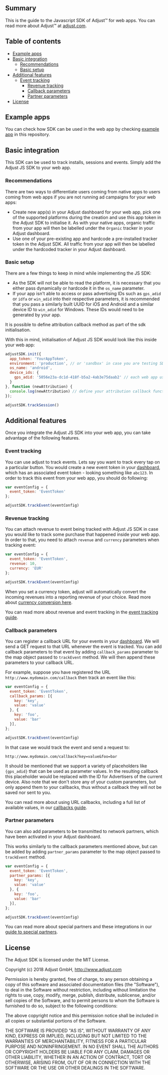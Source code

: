 ## Summary

This is the guide to the Javascript SDK of Adjust™ for web apps. You can read more about Adjust™ at [adjust.com].

## Table of contents

* [Example apps](#example-app)
* [Basic integration](#basic-integration)
   * [Recommendations](#recommendations)
   * [Basic setup](#basic-setup)
* [Additional features](#additional-features)
   * [Event tracking](#event-tracking)
      * [Revenue tracking](#revenue-tracking)
      * [Callback parameters](#callback-parameters)
      * [Partner parameters](#partner-parameters)
* [License](#license)

## <a id="example-app"></a>Example apps

You can check how SDK can be used in the web app by checking [example app][example-app] in this repository.

## <a id="basic-integration"></a>Basic integration

This SDK can be used to track installs, sessions and events. Simply add the Adjust JS SDK to your web app.

### <a id="recommendations"></a>Recommendations

There are two ways to differentiate users coming from native apps to users coming from web apps if you are not running ad campaigns for your web apps:

- Create new app(s) in your Adjust dashboard for your web app, pick one of the supported platforms during the creation and use this app token in the Adjust SDK to initialise it. As with your native apps, organic traffic from your app will then be labelled under the `Organic` tracker in your Adjust dashboard.
- Use one of your pre-existing app and hardcode a pre-installed tracker token in the Adjust SDK. All traffic from your app will then be labelled under the hardcoded tracker in your Adjust dashboard.

### <a id="basic-setup"></a>Basic setup

There are a few things to keep in mind while implementing the JS SDK:

- As the SDK will not be able to read the platform, it is necessary that you either pass dynamically or hardcode it in the `os_name` parameter.
- If your app isn't able to access or pass advertising IDs such as `gps_adid` or `idfa` or `win_adid` into their respective parameters, it is recommended that you pass a similarly built UUID for iOS and Android and a similar device ID to `win_adid` for Windows. These IDs would need to be generated by your app.

It is possible to define attribution callback method as part of the sdk initialisation.

With this in mind, initialisation of Adjust JS SDK would look like this inside your web app:

```js
adjustSDK.init({
  app_token: 'YourAppToken',
  environment: 'production', // or 'sandbox' in case you are testing SDK locally with your web app
  os_name: 'android',
  device_ids: {
    gps_adid: '5056e23a-dc1d-418f-b5a2-4ab3e75daab2' // each web app user needs to have unique identifier
  }
}, function (newAttribution) {
  console.log(newAttribution) // define your attribution callback function
});

adjustSDK.trackSession()
```

## <a id="additional-features"></a>Additional features

Once you integrate the Adjust JS SDK into your web app, you can take advantage of the following features.

### <a id="event-tracking"></a>Event tracking

You can use adjust to track events. Lets say you want to track every tap on a particular button. You would create a new event token in your [dashboard], which has an associated event token - looking something like `abc123`. In order to track this event from your web app, you should do following:

```js
var eventConfig = {
  event_token: 'EventToken'
};

adjustSDK.trackEvent(eventConfig)
```

### <a id="revenue-tracking"></a>Revenue tracking

You can attach revenue to event being tracked with Adjust JS SDK in case you would like to track some purchase that happened inside your web app. In order to that, you need to attach `revenue` and `currency` parameters when tracking event:

```js
var eventConfig = {
  event_token: 'EventToken',
  revenue: 10,
  currency: 'EUR'
};

adjustSDK.trackEvent(eventConfig)
```

When you set a currency token, adjust will automatically convert the incoming revenues into a reporting revenue of your choice. Read more about [currency conversion here][currency-conversion].

You can read more about revenue and event tracking in the [event tracking guide](https://docs.adjust.com/en/event-tracking/#tracking-purchases-and-revenues).

### <a id="callback-parameters"></a>Callback parameters

You can register a callback URL for your events in your [dashboard]. We will send a GET request to that URL whenever the event is tracked. You can add callback parameters to that event by adding `callback_params` parameter to the map object passed to `trackEvent` method. We will then append these parameters to your callback URL.

For example, suppose you have registered the URL `http://www.mydomain.com/callback` then track an event like this:

```js
var eventConfig = {
  event_token: 'EventToken',
  callback_params: [{
    key: 'key',
    value: 'value'
  }, {
    key: 'foo',
    value: 'bar'
  }],
};

adjustSDK.trackEvent(eventConfig)
```

In that case we would track the event and send a request to:

    http://www.mydomain.com/callback?key=value&foo=bar

It should be mentioned that we support a variety of placeholders like `{gps_adid}` that can be used as parameter values. In the resulting callback this placeholder would be replaced with the ID for Advertisers of the current device. Also note that we don't store any of your custom parameters, but only append them to your callbacks, thus without a callback they will not be saved nor sent to you.

You can read more about using URL callbacks, including a full list of available values, in our [callbacks guide][callbacks-guide].

### <a id="partner-parameters"></a>Partner parameters

You can also add parameters to be transmitted to network partners, which have been activated in your Adjust dashboard.

This works similarly to the callback parameters mentioned above, but can be added by adding `partner_params` parameter to the map object passed to `trackEvent` method.

```js
var eventConfig = {
  event_token: 'EventToken',
  partner_params: [{
    key: 'key',
    value: 'value'
  }, {
    key: 'foo',
    value: 'bar'
  }],
};

adjustSDK.trackEvent(eventConfig)
```

You can read more about special partners and these integrations in our [guide to special partners][special-partners].

## <a id="license"></a>License

The Adjust SDK is licensed under the MIT License.

Copyright (c) 2018 Adjust GmbH, http://www.adjust.com

Permission is hereby granted, free of charge, to any person obtaining a copy of
this software and associated documentation files (the "Software"), to deal in
the Software without restriction, including without limitation the rights to
use, copy, modify, merge, publish, distribute, sublicense, and/or sell copies
of the Software, and to permit persons to whom the Software is furnished to do
so, subject to the following conditions:

The above copyright notice and this permission notice shall be included in all
copies or substantial portions of the Software.

THE SOFTWARE IS PROVIDED "AS IS", WITHOUT WARRANTY OF ANY KIND, EXPRESS OR
IMPLIED, INCLUDING BUT NOT LIMITED TO THE WARRANTIES OF MERCHANTABILITY,
FITNESS FOR A PARTICULAR PURPOSE AND NONINFRINGEMENT. IN NO EVENT SHALL THE
AUTHORS OR COPYRIGHT HOLDERS BE LIABLE FOR ANY CLAIM, DAMAGES OR OTHER
LIABILITY, WHETHER IN AN ACTION OF CONTRACT, TORT OR OTHERWISE, ARISING FROM,
OUT OF OR IN CONNECTION WITH THE SOFTWARE OR THE USE OR OTHER DEALINGS IN THE
SOFTWARE.


[adjust.com]:   https://adjust.com
[dashboard]:    http://adjust.com
[example-app]:  src/index.js

[callbacks-guide]:      https://docs.adjust.com/en/callbacks
[special-partners]:     https://docs.adjust.com/en/special-partners
[currency-conversion]:  https://docs.adjust.com/en/event-tracking/#tracking-purchases-in-different-currencies
